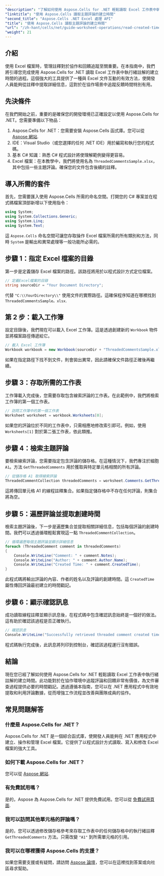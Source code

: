 ```yaml
---
"description": "了解如何使用 Aspose.Cells for .NET 輕鬆讀取 Excel 工作表中執行緒註解的建立時間。請按照我們詳細的指南和逐步說明進行操作。"
"linktitle": "使用 Aspose.Cells 讀取主題評論的建立時間"
"second_title": "Aspose.Cells .NET Excel 處理 API"
"title": "使用 Aspose.Cells 讀取主題評論的建立時間"
"url": "/zh-hant/cells/net/guide-worksheet-operations/read-created-time-of-threaded-comment/"
"weight": 21
---
```


## 介紹

使用 Excel 檔案時，管理註釋對於協作和回饋追蹤至關重要。在本指南中，我們將引導您完成使用 Aspose.Cells for .NET 讀取 Excel 工作表中執行緒註解的建立時間的過程。這個強大的工具提供了一種與 Excel 文件互動的有效方法，使開發人員能夠從註釋中提取詳細信息，這對於在協作場景中追蹤反饋時間特別有用。

## 先決條件

在我們開始之前，重要的是確保您的開發環境已正確設定以使用 Aspose.Cells for .NET。您需要準備以下物品：

1. Aspose.Cells for .NET：您需要安裝 Aspose.Cells 函式庫。您可以從 [Aspose 網站](https://releases。aspose.com/cells/net/).
2. IDE：Visual Studio（或您選擇的任何 .NET IDE）用於編寫和執行您的程式碼。
3. 基本 C# 知識：熟悉 C# 程式設計將使理解範例變得更容易。
4. Excel 檔案：在本教學中，我們將使用名為 `ThreadedCommentsSample.xlsx`，其中包括一些主題評論。確保您的文件包含後續的註釋。

## 導入所需的套件

首先，您需要匯入使用 Aspose.Cells 所需的命名空間。打開您的 C# 專案並在程式碼檔案頂部新增以下使用指令：

```csharp
using System;
using System.Collections.Generic;
using System.Linq;
using System.Text;
```

這 `Aspose.Cells` 命名空間可讓您存取操作 Excel 檔案所需的所有類別和方法，同時 `System` 是輸出和異常處理等一般功能所必需的。

## 步驟 1：指定 Excel 檔案的目錄

第一步是定義儲存 Excel 檔案的路徑。該路徑將用於以程式設計方式定位檔案。

```csharp
// 定義Excel檔案的目錄
string sourceDir = "Your Document Directory";
```

代替 `"C:\\YourDirectory\\"` 使用文件的實際路徑。這確保程序知道在哪裡找到 `ThreadedCommentsSample。xlsx`.

## 第 2 步：載入工作簿

設定目錄後，我們現在可以載入 Excel 工作簿。這是透過創建新的 `Workbook` 物件並將檔案路徑傳遞給它。

```csharp
// 載入 Excel 工作簿
Workbook workbook = new Workbook(sourceDir + "ThreadedCommentsSample.xlsx");
```

如果在指定路徑下找不到文件，則會拋出異常，因此請確保文件路徑正確後再繼續。

## 步驟 3：存取所需的工作表

工作簿載入完成後，您需要存取包含線索評論的工作表。在此範例中，我們將檢索工作簿的第一個工作表。

```csharp
// 訪問工作簿中的第一個工作表
Worksheet worksheet = workbook.Worksheets[0];
```

如果您的評論位於不同的工作表中，只需相應地修改索引即可。例如，使用 `Worksheets[1]` 對於第二張工作表，依此類推。

## 步驟 4：檢索主題評論

要檢索線索評論，您需要指定包含評論的儲存格。在這種情況下，我們專注於細胞 `A1`。方法 `GetThreadedComments` 用於獲取與特定單元格相關的所有評論。

```csharp
// 從儲存格 A1 取得線索評論
ThreadedCommentCollection threadedComments = worksheet.Comments.GetThreadedComments("A1");
```

這將傳回單元格 A1 的線程註釋集合。如果指定儲存格中不存在任何評論，則集合將為空。

## 步驟 5：遍歷評論並提取創建時間

檢索主題評論後，下一步是遍歷集合並提取相關詳細信息，包括每個評論的創建時間。我們可以透過循環輕鬆實現這一點 `ThreadedCommentCollection`。

```csharp
// 循環遍歷每個主題評論並顯示詳細信息
foreach (ThreadedComment comment in threadedComments)
{
    Console.WriteLine("Comment: " + comment.Notes);
    Console.WriteLine("Author: " + comment.Author.Name);
    Console.WriteLine("Created Time: " + comment.CreatedTime);
}
```

此程式碼將輸出評論的內容、作者的姓名以及評論的創建時間。這 `CreatedTime` 屬性傳回評論最初建立的時間戳記。

## 步驟 6：顯示確認訊息

成功讀取線程註釋並顯示訊息後，在程式碼中包含確認訊息始終是一個好的做法。這有助於確認該過程是否正確執行。

```csharp
// 確認訊息
Console.WriteLine("Successfully retrieved threaded comment created times.");
```

程式碼執行完成後，此訊息將列印到控制台，確認該過程運行沒有錯誤。

## 結論

現在您已經了解如何使用 Aspose.Cells for .NET 輕鬆讀取 Excel 工作表中執行緒註解的建立時間。此功能對於在協作環境中追蹤評論和回饋非常有價值，為文件審查過程提供必要的時間戳記。透過遵循本指南，您可以在 .NET 應用程式中有效地提取和利用評論數據，從而增強工作流程並改善與團隊成員的協作。

## 常見問題解答

### 什麼是 Aspose.Cells for .NET？

Aspose.Cells for .NET 是一個綜合函式庫，使開發人員能夠在 .NET 應用程式中建立、操作和管理 Excel 檔案。它提供了以程式設計方式讀取、寫入和修改 Excel 檔案的強大工具。

### 如何下載 Aspose.Cells for .NET？

您可以從 [Aspose 網站](https://releases。aspose.com/cells/net/).

### 有免費試用嗎？

是的，Aspose 為 Aspose.Cells for .NET 提供免費試用。您可以從 [免費試用頁面](https://releases。aspose.com/).

### 我可以訪問其他單元格的評論嗎？

是的，您可以透過修改儲存格參考來存取工作表中的任何儲存格中的執行緒註釋 `GetThreadedComments` 方法。只需改變 `"A1"` 到所需單元格的引用。

### 我可以在哪裡獲得 Aspose.Cells 的支援？

如果您需要支援或有疑問，請訪問 [Aspose 論壇](https://forum.aspose.com/c/cells/9)，您可以在這裡找到答案或向社區尋求幫助。